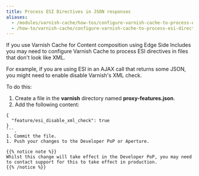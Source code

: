 ```yaml
---
title: Process ESI Directives in JSON responses
aliases:
  - /modules/varnish-cache/how-tos/configure-varnish-cache-to-process-esi-directives-in-json-responses/
  - /how-to/varnish-cache/configure-varnish-cache-to-process-esi-directives-in-json-responses/
---
```


If you use Varnish Cache  for Content composition using Edge Side Includes you may need to configure Varnish Cache  to process ESI directives in files that don't look like XML.

For example, if you are using ESI in an AJAX call that returns some JSON, you might need to enable disable Varnish's XML check.

To do this:

1. Create a file in the **varnish** directory named **proxy-features.json**.
1. Add the following content:
```
{
  "feature/esi_disable_xml_check": true
}
```.
1. Commit the file.
1. Push your changes to the Developer PoP or Aperture.

{{% notice note %}}
Whilst this change will take effect in the Developer PoP, you may need to contact support for this to take effect in production.
{{% /notice %}}